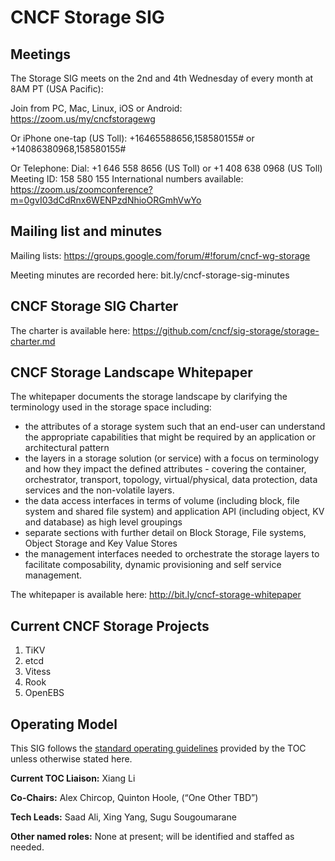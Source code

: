 # CNCF Storage SIG

## Meetings

The Storage SIG meets on the 2nd and 4th Wednesday of every month at 8AM PT (USA Pacific):

Join from PC, Mac, Linux, iOS or Android: https://zoom.us/my/cncfstoragewg

Or iPhone one-tap (US Toll): +16465588656,158580155# or +14086380968,158580155#

Or Telephone: Dial: +1 646 558 8656 (US Toll) or +1 408 638 0968 (US Toll) Meeting ID: 158 580 155 International numbers available: https://zoom.us/zoomconference?m=0gvI03dCdRnx6WENPzdNhioORGmhVwYo

## Mailing list and minutes

Mailing lists: https://groups.google.com/forum/#!forum/cncf-wg-storage

Meeting minutes are recorded here: bit.ly/cncf-storage-sig-minutes


## CNCF Storage SIG Charter

The charter is available here: https://github.com/cncf/sig-storage/storage-charter.md


## CNCF Storage Landscape Whitepaper

The whitepaper documents the storage landscape by clarifying the terminology used in the storage space including:

-   the attributes of a storage system such that an end-user can understand the appropriate capabilities that might be required by an application or architectural pattern
-   the layers in a storage solution (or service) with a focus on terminology and how they impact the defined attributes - covering the container, orchestrator, transport, topology, virtual/physical, data protection, data services and the non-volatile layers.
-   the data access interfaces in terms of volume (including block, file system and shared file system) and application API (including object, KV and database) as high level groupings
-   separate sections with further detail on Block Storage, File systems, Object Storage and Key Value Stores
-   the management interfaces needed to orchestrate the storage layers to facilitate composability, dynamic provisioning and self service management.

The whitepaper is available here: http://bit.ly/cncf-storage-whitepaper


## Current CNCF Storage Projects

1. TiKV
2. etcd
3. Vitess
4. Rook
5. OpenEBS


## Operating Model

This SIG follows the [standard operating
guidelines](https://github.com/cncf/toc/blob/master/sigs/cncf-sigs.md#operating-model)
provided by the TOC unless otherwise stated here.

**Current TOC Liaison:** Xiang Li

**Co-Chairs:** Alex Chircop, Quinton Hoole, (“One Other TBD”)

**Tech Leads:** Saad Ali, Xing Yang, Sugu Sougoumarane

**Other named roles:** None at present; will be identified and staffed as needed.
